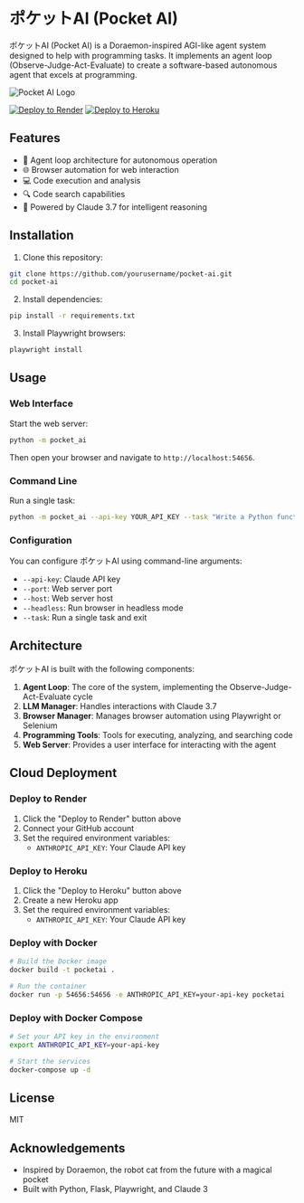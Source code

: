 # ポケットAI (Pocket AI)

ポケットAI (Pocket AI) is a Doraemon-inspired AGI-like agent system designed to help with programming tasks. It implements an agent loop (Observe-Judge-Act-Evaluate) to create a software-based autonomous agent that excels at programming.

![Pocket AI Logo](https://via.placeholder.com/150x150.png?text=PocketAI)

[![Deploy to Render](https://render.com/images/deploy-to-render-button.svg)](https://render.com/deploy?repo=https://github.com/enablerdao/pocketai)
[![Deploy to Heroku](https://www.herokucdn.com/deploy/button.svg)](https://heroku.com/deploy?template=https://github.com/enablerdao/pocketai)

## Features

- 🤖 Agent loop architecture for autonomous operation
- 🌐 Browser automation for web interaction
- 💻 Code execution and analysis
- 🔍 Code search capabilities
- 🧠 Powered by Claude 3.7 for intelligent reasoning

## Installation

1. Clone this repository:
```bash
git clone https://github.com/yourusername/pocket-ai.git
cd pocket-ai
```

2. Install dependencies:
```bash
pip install -r requirements.txt
```

3. Install Playwright browsers:
```bash
playwright install
```

## Usage

### Web Interface

Start the web server:

```bash
python -m pocket_ai
```

Then open your browser and navigate to `http://localhost:54656`.

### Command Line

Run a single task:

```bash
python -m pocket_ai --api-key YOUR_API_KEY --task "Write a Python function to calculate Fibonacci numbers"
```

### Configuration

You can configure ポケットAI using command-line arguments:

- `--api-key`: Claude API key
- `--port`: Web server port
- `--host`: Web server host
- `--headless`: Run browser in headless mode
- `--task`: Run a single task and exit

## Architecture

ポケットAI is built with the following components:

1. **Agent Loop**: The core of the system, implementing the Observe-Judge-Act-Evaluate cycle
2. **LLM Manager**: Handles interactions with Claude 3.7
3. **Browser Manager**: Manages browser automation using Playwright or Selenium
4. **Programming Tools**: Tools for executing, analyzing, and searching code
5. **Web Server**: Provides a user interface for interacting with the agent

## Cloud Deployment

### Deploy to Render

1. Click the "Deploy to Render" button above
2. Connect your GitHub account
3. Set the required environment variables:
   - `ANTHROPIC_API_KEY`: Your Claude API key

### Deploy to Heroku

1. Click the "Deploy to Heroku" button above
2. Create a new Heroku app
3. Set the required environment variables:
   - `ANTHROPIC_API_KEY`: Your Claude API key

### Deploy with Docker

```bash
# Build the Docker image
docker build -t pocketai .

# Run the container
docker run -p 54656:54656 -e ANTHROPIC_API_KEY=your-api-key pocketai
```

### Deploy with Docker Compose

```bash
# Set your API key in the environment
export ANTHROPIC_API_KEY=your-api-key

# Start the services
docker-compose up -d
```

## License

MIT

## Acknowledgements

- Inspired by Doraemon, the robot cat from the future with a magical pocket
- Built with Python, Flask, Playwright, and Claude 3